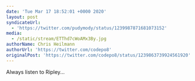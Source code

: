 ```yaml
---
date: 'Tue Mar 17 18:52:01 +0000 2020'
layout: post
syndicateUrl:
  - 'https://twitter.com/pudymody/status/1239987871681073152'
media:
  - /static/stream/ETThd7cWoAMx3By.jpg
authorName: Chris Heilmann
authorUrl: 'https://twitter.com/codepo8'
originalPost: 'https://twitter.com/codepo8/status/1239863739924561920'
---
```

Always listen to Ripley... 